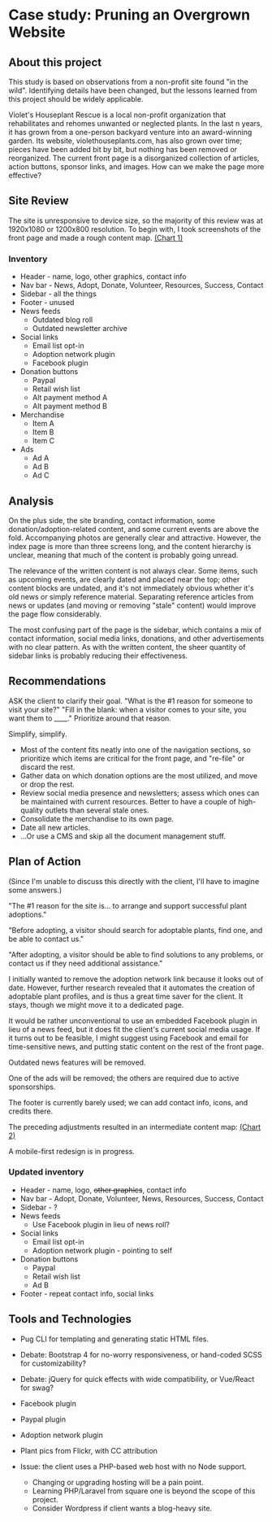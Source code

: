 # Case study: Pruning an Overgrown Website

## About this project

This study is based on observations from a non-profit site found "in the wild". Identifying details have been changed, but the lessons learned from this project should be widely applicable.

Violet's Houseplant Rescue is a local non-profit organization that rehabilitates and rehomes unwanted or neglected plants. In the last n years, it has grown from a one-person backyard venture into an award-winning garden.  Its website, violethouseplants.com, has also grown over time; pieces have been added bit by bit, but nothing has been removed or reorganized. The current front page is a disorganized collection of articles, action buttons, sponsor links, and images. How can we make the page more effective?

## Site Review

The site is unresponsive to device size, so the majority of this review was at 1920x1080 or 1200x800 resolution. To begin with, I took screenshots of the front page and made a rough content map.
[(Chart 1)](/blueprints/before-box-chart.png)

### Inventory
* Header - name, logo, other graphics, contact info
* Nav bar - News, Adopt, Donate, Volunteer, Resources, Success, Contact
* Sidebar - all the things
* Footer - unused
* News feeds
  * Outdated blog roll
  * Outdated newsletter archive
* Social links
  * Email list opt-in
  * Adoption network plugin
  * Facebook plugin
* Donation buttons
  * Paypal
  * Retail wish list
  * Alt payment method A
  * Alt payment method B
* Merchandise
  * Item A
  * Item B
  * Item C
* Ads
  * Ad A
  * Ad B
  * Ad C

## Analysis
On the plus side, the site branding, contact information, some donation/adoption-related content, and some current events are above the fold. Accompanying photos are generally clear and attractive. However, the index page is more than three screens long, and the content hierarchy is unclear, meaning that much of the content is probably going unread.

The relevance of the written content is not always clear. Some items, such as upcoming events, are clearly dated and placed near the top; other content blocks are undated, and it's not immediately obvious whether it's old news or simply reference material. Separating reference articles from news or updates (and moving or removing "stale" content) would improve the page flow considerably.

The most confusing part of the page is the sidebar, which contains a mix of contact information, social media links, donations, and other advertisements with no clear pattern. As with the written content, the sheer quantity of sidebar links is probably reducing their effectiveness.

## Recommendations

ASK the client to clarify their goal.
"What is the #1 reason for someone to visit your site?"
"Fill in the blank: when a visitor comes to your site, you want them to ____."
Prioritize around that reason.

Simplify, simplify. 
* Most of the content fits neatly into one of the navigation sections, so prioritize which items are critical for the front page, and "re-file" or discard the rest.
* Gather data on which donation options are the most utilized, and move or drop the rest.
* Review social media presence and newsletters; assess which ones can be maintained with current resources. Better to have a couple of high-quality outlets than several stale ones.
* Consolidate the merchandise to its own page.
* Date all new articles.
* ...Or use a CMS and skip all the document management stuff.

## Plan of Action
(Since I'm unable to discuss this directly with the client, I'll have to imagine some answers.)

"The #1 reason for the site is... to arrange and support successful plant adoptions."

"Before adopting, a visitor should search for adoptable plants, find one, and be able to contact us."

"After adopting, a visitor should be able to find solutions to any problems, or contact us if they need additional assistance."

I initially wanted to remove the adoption network link because it looks out of date. However, further research revealed that it automates the creation of adoptable plant profiles, and is thus a great time saver for the client. It stays, though we might move it to a dedicated page.

It would be rather unconventional to use an embedded Facebook plugin in lieu of a news feed, but it does fit the client's current social media usage. If it turns out to be feasible, I might suggest using Facebook and email for time-sensitive news, and putting static content on the rest of the front page.

Outdated news features will be removed.

One of the ads will be removed; the others are required due to active sponsorships.

The footer is currently barely used; we can add contact info, icons, and credits there.

The preceding adjustments resulted in an intermediate content map:
[(Chart 2)](/blueprints/after-box-chart.png)

A mobile-first redesign is in progress. 

### Updated inventory
* Header - name, logo, ~~other graphics~~, contact info
* Nav bar - Adopt, Donate, Volunteer, News, Resources, Success, Contact
* Sidebar - ?
* News feeds
  * Use Facebook plugin in lieu of news roll?
* Social links
  * Email list opt-in
  * Adoption network plugin - pointing to self
* Donation buttons
  * Paypal
  * Retail wish list
  * Ad B
* Footer - repeat contact info, social links

## Tools and Technologies
* Pug CLI for templating and generating static HTML files.
* Debate: Bootstrap 4 for no-worry responsiveness, or hand-coded SCSS for customizability?
* Debate: jQuery for quick effects with wide compatibility, or Vue/React for swag?
* Facebook plugin
* Paypal plugin
* Adoption network plugin
* Plant pics from Flickr, with CC attribution

* Issue: the client uses a PHP-based web host with no Node support.
  * Changing or upgrading hosting will be a pain point.
  * Learning PHP/Laravel from square one is beyond the scope of this project.
  * Consider Wordpress if client wants a blog-heavy site.
